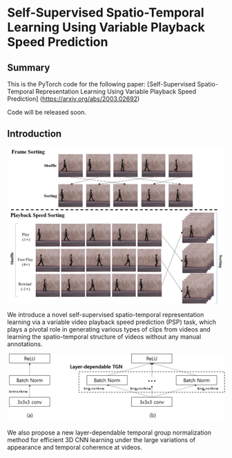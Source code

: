 # Self-Supervised Spatio-Temporal Learning Using Variable Playback Speed Prediction
## Summary
This is the PyTorch code for the following paper:
[Self-Supervised Spatio-Temporal Representation Learning Using Variable Playback Speed Prediction] (https://arxiv.org/abs/2003.02692)

Code will be released soon.

## Introduction

<div align="center">
  <img src="img/fig1.png" width="600px"/>
</div>

We introduce a novel self-supervised spatio-temporal representation learning via a variable video playback speed prediction (PSP) task, which plays a pivotal role in generating various types of clips from videos and learning the spatio-temporal structure of videos without any manual annotations.

<div align="center">
  <img src="img/fig2.png" width="600px"/>
</div>

We also propose a new layer-dependable temporal group normalization method for efficient 3D CNN learning under the large variations of appearance and temporal coherence at videos.
